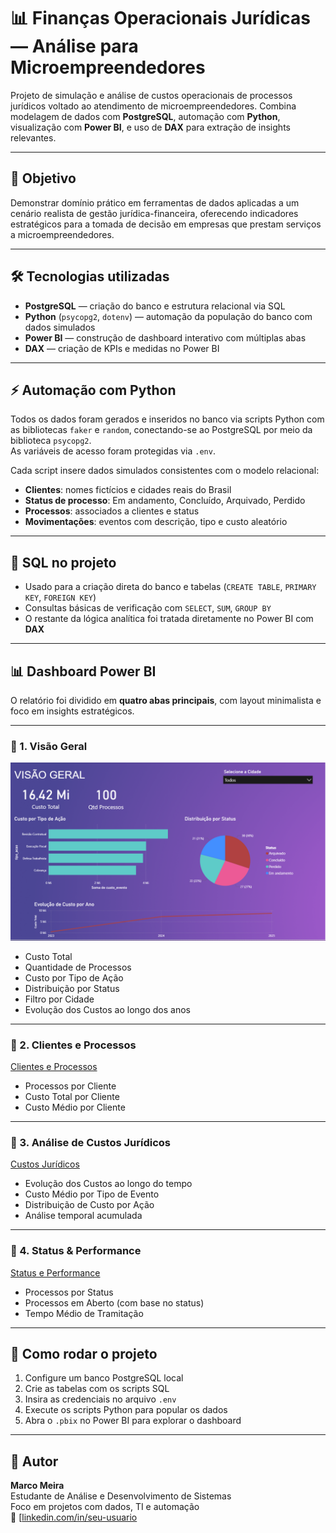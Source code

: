 # 📊 Finanças Operacionais Jurídicas — Análise para Microempreendedores

Projeto de simulação e análise de custos operacionais de processos jurídicos voltado ao atendimento de microempreendedores. Combina modelagem de dados com **PostgreSQL**, automação com **Python**, visualização com **Power BI**, e uso de **DAX** para extração de insights relevantes.

---

## 🧠 Objetivo

Demonstrar domínio prático em ferramentas de dados aplicadas a um cenário realista de gestão jurídica-financeira, oferecendo indicadores estratégicos para a tomada de decisão em empresas que prestam serviços a microempreendedores.

---

## 🛠️ Tecnologias utilizadas

- **PostgreSQL** — criação do banco e estrutura relacional via SQL
- **Python** (`psycopg2`, `dotenv`) — automação da população do banco com dados simulados
- **Power BI** — construção de dashboard interativo com múltiplas abas
- **DAX** — criação de KPIs e medidas no Power BI

---

## ⚡ Automação com Python

Todos os dados foram gerados e inseridos no banco via scripts Python com as bibliotecas `faker` e `random`, conectando-se ao PostgreSQL por meio da biblioteca `psycopg2`.  
As variáveis de acesso foram protegidas via `.env`.

Cada script insere dados simulados consistentes com o modelo relacional:

- **Clientes**: nomes fictícios e cidades reais do Brasil
- **Status de processo**: Em andamento, Concluído, Arquivado, Perdido
- **Processos**: associados a clientes e status
- **Movimentações**: eventos com descrição, tipo e custo aleatório

---

## 🧾 SQL no projeto

- Usado para a criação direta do banco e tabelas (`CREATE TABLE`, `PRIMARY KEY`, `FOREIGN KEY`)
- Consultas básicas de verificação com `SELECT`, `SUM`, `GROUP BY`
- O restante da lógica analítica foi tratada diretamente no Power BI com **DAX**

---

## 📊 Dashboard Power BI

O relatório foi dividido em **quatro abas principais**, com layout minimalista e foco em insights estratégicos.

---

### 🔹 1. Visão Geral

![visão geral](https://github.com/roaring90s/operacionais-juridico/blob/main/img/VISAO%20GERAL.png)

- Custo Total
- Quantidade de Processos
- Custo por Tipo de Ação
- Distribuição por Status
- Filtro por Cidade
- Evolução dos Custos ao longo dos anos

---

### 🔹 2. Clientes e Processos

[Clientes e Processos](https://github.com/roaring90s/operacionais-juridico/blob/main/img/CLIENTES.png)

- Processos por Cliente
- Custo Total por Cliente
- Custo Médio por Cliente


---

### 🔹 3. Análise de Custos Jurídicos

[Custos Jurídicos](https://github.com/roaring90s/operacionais-juridico/blob/main/img/CUSTOS.png)

- Evolução dos Custos ao longo do tempo
- Custo Médio por Tipo de Evento
- Distribuição de Custo por Ação
- Análise temporal acumulada

---

### 🔹 4. Status & Performance

[Status e Performance](https://github.com/roaring90s/operacionais-juridico/blob/main/img/STATUS.png)

- Processos por Status
- Processos em Aberto (com base no status)
- Tempo Médio de Tramitação

---

## 📌 Como rodar o projeto

1. Configure um banco PostgreSQL local
2. Crie as tabelas com os scripts SQL
3. Insira as credenciais no arquivo `.env`
4. Execute os scripts Python para popular os dados
5. Abra o `.pbix` no Power BI para explorar o dashboard

---

## 👤 Autor

**Marco Meira**  
Estudante de Análise e Desenvolvimento de Sistemas  
Foco em projetos com dados, TI e automação  
🔗 [[linkedin.com/in/seu-usuario](https://www.linkedin.com/in/marcos-sousa-616375249/)

